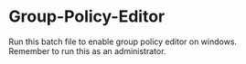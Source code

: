 # Group-Policy-Editor
Run this batch file to enable group policy editor on windows.<br/>
Remember to run this as an administrator.
